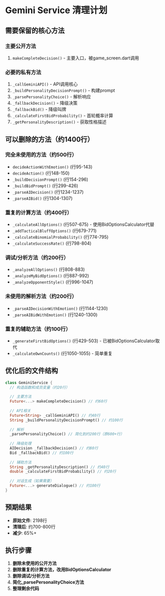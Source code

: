 # Gemini Service 清理计划

## 需要保留的核心方法

### 主要公开方法
1. `makeCompleteDecision()` - 主要入口，被game_screen.dart调用

### 必要的私有方法
1. `_callGeminiAPI()` - API调用核心
2. `_buildPersonalityDecisionPrompt()` - 构建prompt
3. `_parsePersonalityChoice()` - 解析响应
4. `_fallbackDecision()` - 降级决策
5. `_fallbackBid()` - 降级叫牌
6. `_calculateFirstBidProbability()` - 首轮概率计算
7. `_getPersonalityDescription()` - 获取性格描述

## 可以删除的方法（约1400行）

### 完全未使用的方法（约500行）
- `decideActionWithEmotion()` (行95-143)
- `decideAction()` (行148-150)
- `_buildDecisionPrompt()` (行154-296)
- `_buildBidPrompt()` (行299-426)
- `_parseAIDecision()` (行1234-1237)
- `_parseAIBid()` (行1304-1307)

### 重复的计算方法（约400行）
- `_calculateAllOptions()` (行507-675) - 使用BidOptionsCalculator代替
- `_addTacticalBluffOptions()` (行679-771)
- `_calculateBinomialProbability()` (行774-795)
- `_calculateSuccessRate()` (行798-804)

### 调试/分析方法（约200行）
- `_analyzeAllOptions()` (行808-883)
- `_analyzeMyBidOptions()` (行887-992)
- `_analyzeOpponentStyle()` (行996-1047)

### 未使用的解析方法（约200行）
- `_parseAIDecisionWithEmotion()` (行1144-1230)
- `_parseAIBidWithEmotion()` (行1240-1300)

### 重复的辅助方法（约100行）
- `_generateFirstBidOptions()` (行429-503) - 已被BidOptionsCalculator取代
- `_calculateOwnCounts()` (行1050-1055) - 简单重复

## 优化后的文件结构

```dart
class GeminiService {
  // 构造函数和成员变量（约20行）
  
  // 主要方法
  Future<...> makeCompleteDecision() // 约60行
  
  // API相关
  Future<String> _callGeminiAPI() // 约40行
  String _buildPersonalityDecisionPrompt() // 约100行
  
  // 解析
  _parsePersonalityChoice() // 简化到约200行（原600+行）
  
  // 降级处理
  AIDecision _fallbackDecision() // 约80行
  Bid _fallbackBid() // 约100行
  
  // 辅助方法
  String _getPersonalityDescription() // 约40行
  double _calculateFirstBidProbability() // 约20行
  
  // 对话生成（如果需要）
  Future<...> generateDialogue() // 约100行
}
```

## 预期结果
- **原始文件**: 2198行
- **清理后**: 约700-800行
- **减少**: 65%+

## 执行步骤

1. **删除未使用的公开方法**
2. **删除重复的计算方法，改用BidOptionsCalculator**
3. **删除调试/分析方法**
4. **简化_parsePersonalityChoice方法**
5. **整理剩余代码**